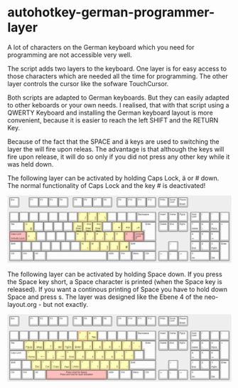 # autohotkey-german-programmer-layer

A lot of characters on the German keyboard which you need for programming are not accessible very well. 

The script adds two layers to the keyboard.
One layer is for easy access to those characters which are needed all the time for programming.
The other layer controls the cursor like the sofware TouchCursor.

Both scripts are adapted to German keyboards. But they can easily adapted to other keboards or your own needs.
I realised, that with that script using a QWERTY Keyboard and installing the German keyboard layout is more convenient, because
it is easier to reach the left SHIFT and the RETURN Key. 

Because of the fact that the SPACE and ä keys are used to switching the layer the will fire upon releas.
The advantage is that although the keys will fire upon release, it will do so only if you did not press any other key while it was held down. 


The following layer can be activated by holding Caps Lock, ä or # down. The normal functionality of Caps Lock and the  key # is deactivated!

![](images/layer-for-special-characters.png)

The following layer can be activated by holding Space down. If you press the Space key short, a Space character is printed (when the Space key is released). If you want a continous printing of Space you have to hold down Space and press s.
The layer was designed like the Ebene 4 of the neo-layout.org - but not exactly.

![](images/layer-for-cursor-numbes.png)
